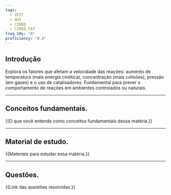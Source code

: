 ```yaml
---
tags:
  - VEST
  - QUI
  - CINEQ
  - CINEQ_FAT
freq_10y: "0"
proficiency: "0.0"
---
```

## Introdução

Explora os fatores que afetam a velocidade das reações: aumento de temperatura (mais energia cinética), concentração (mais colisões), pressão (em gases) e o uso de catalisadores. Fundamental para prever o comportamento de reações em ambientes controlados ou naturais.

--- 
## Conceitos fundamentais.

{{O que você entende como conceitos fundamentais dessa matéria.}}

---
## Material de estudo.

{{Materiais para estudar essa matéria.}}

--- 
## Questões.

{{Link das questões resolvidas.}}